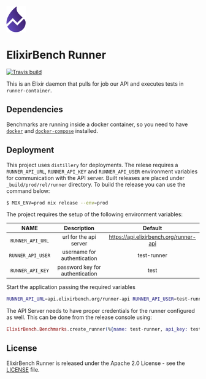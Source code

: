 <img src="https://github.com/elixir-bench/elixir-bench.github.io/blob/master/images/logo.png" height="68" />

# ElixirBench Runner

[![Travis build](https://secure.travis-ci.org/elixir-bench/elixir-bench-runner.svg?branch=master
"Build Status")](https://travis-ci.org/elixir-bench/elixir-bench-runner)

This is an Elixir daemon that pulls for job our API and executes tests in `runner-container`.

## Dependencies

Benchmarks are running inside a docker container, so you need to have
[`docker`](https://docs.docker.com/engine/installation/) and
[`docker-compose`](https://docs.docker.com/compose/install/) installed.

## Deployment

This project uses `distillery` for deployments. The relese requires a `RUNNER_API_URL`,
`RUNNER_API_KEY` and `RUNNER_API_USER` environment variables for communication with
the API server. Built releases are placed under `_build/prod/rel/runner`
directory. To build the release you can use the command below:

```bash
$ MIX_ENV=prod mix release --env=prod
```

The project requires the setup of the following environment variables:

|       NAME       |               Description        |                 Default                |
|:----------------:|:--------------------------------:|:--------------------------------------:|
| `RUNNER_API_URL` |         url for the api server   | https://api.elixirbench.org/runner-api |
| `RUNNER_API_USER`|   username for authentication    |               test-runner              |
| `RUNNER_API_KEY` | password key for authentication  |                  test                  |

Start the application passing the required variables

```bash
RUNNER_API_URL=api.elixirbench.org/runner-api RUNNER_API_USER=test-runner RUNNER_API_KEY=test _build/prod/rel/runner/bin/runner foreground
```

The API Server needs to have proper credentials for the runner configured as well.
This can be done from the release console using:

```elixir
ElixirBench.Benchmarks.create_runner(%{name: test-runner, api_key: test})
```

## License

ElixirBench Runner is released under the Apache 2.0 License - see the [LICENSE](LICENSE.md) file.
